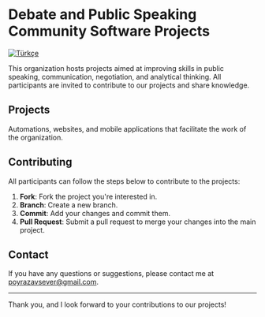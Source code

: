 # Debate and Public Speaking Community Software Projects

[![Türkçe](https://img.shields.io/badge/Türkçe-Buraya_tıklayın-red.svg)](https://github.com/OstimTech-Munazara-Hitabet) <!-- Buraya Türkçe versiyonun bağlantısını ekle -->

This organization hosts projects aimed at improving skills in public speaking, communication, negotiation, and analytical thinking. All participants are invited to contribute to our projects and share knowledge.

## Projects
Automations, websites, and mobile applications that facilitate the work of the organization.

## Contributing

All participants can follow the steps below to contribute to the projects:

1. **Fork**: Fork the project you're interested in.
2. **Branch**: Create a new branch.
3. **Commit**: Add your changes and commit them.
4. **Pull Request**: Submit a pull request to merge your changes into the main project.

## Contact

If you have any questions or suggestions, please contact me at poyrazavsever@gmail.com.

---

Thank you, and I look forward to your contributions to our projects!
